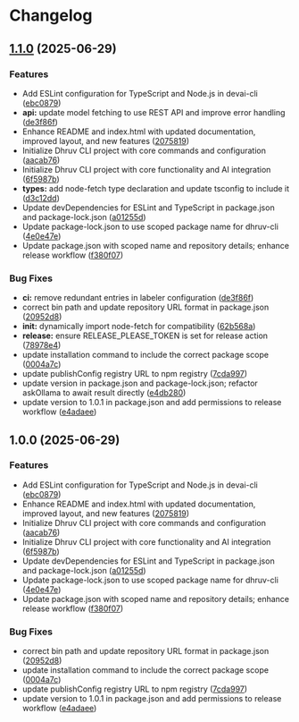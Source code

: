 # Changelog

## [1.1.0](https://github.com/rahul05ranjan/dhruv-cli/compare/v1.0.0...v1.1.0) (2025-06-29)


### Features

* Add ESLint configuration for TypeScript and Node.js in devai-cli ([ebc0879](https://github.com/rahul05ranjan/dhruv-cli/commit/ebc0879d3359462773d39e5effa7d21618367bab))
* **api:** update model fetching to use REST API and improve error handling ([de3f86f](https://github.com/rahul05ranjan/dhruv-cli/commit/de3f86f3bf01e44cc0aa6579bf27cf39d56ebc75))
* Enhance README and index.html with updated documentation, improved layout, and new features ([2075819](https://github.com/rahul05ranjan/dhruv-cli/commit/2075819ac732a72620d5eb560b3e88a5583cd37c))
* Initialize Dhruv CLI project with core commands and configuration ([aacab76](https://github.com/rahul05ranjan/dhruv-cli/commit/aacab76cdc0369f0c3c0f8b40573cc7bd89e5206))
* Initialize Dhruv CLI project with core functionality and AI integration ([6f5987b](https://github.com/rahul05ranjan/dhruv-cli/commit/6f5987b296799c51b2c99488148dae2663f7fa0d))
* **types:** add node-fetch type declaration and update tsconfig to include it ([d3c12dd](https://github.com/rahul05ranjan/dhruv-cli/commit/d3c12dd6ddbcde3ca6dd7fad04601c00205d0a46))
* Update devDependencies for ESLint and TypeScript in package.json and package-lock.json ([a01255d](https://github.com/rahul05ranjan/dhruv-cli/commit/a01255d1540ba0f16e4548a57cae78ea26a9d4fb))
* Update package-lock.json to use scoped package name for dhruv-cli ([4e0e47e](https://github.com/rahul05ranjan/dhruv-cli/commit/4e0e47e166af30fdf62c43935325900489f7ac63))
* Update package.json with scoped name and repository details; enhance release workflow ([f380f07](https://github.com/rahul05ranjan/dhruv-cli/commit/f380f079393926baff0d4421edf1494f68501320))


### Bug Fixes

* **ci:** remove redundant entries in labeler configuration ([de3f86f](https://github.com/rahul05ranjan/dhruv-cli/commit/de3f86f3bf01e44cc0aa6579bf27cf39d56ebc75))
* correct bin path and update repository URL format in package.json ([20952d8](https://github.com/rahul05ranjan/dhruv-cli/commit/20952d83edce54cb5d5e499938a5f9e257bbcbdc))
* **init:** dynamically import node-fetch for compatibility ([62b568a](https://github.com/rahul05ranjan/dhruv-cli/commit/62b568abeeb6d3e24eb1694e5bda1b588442c632))
* **release:** ensure RELEASE_PLEASE_TOKEN is set for release action ([78978e4](https://github.com/rahul05ranjan/dhruv-cli/commit/78978e4a7d55dc4c69d90642f54a28632da4b5ba))
* update installation command to include the correct package scope ([0004a7c](https://github.com/rahul05ranjan/dhruv-cli/commit/0004a7cfa51fb7cc8d36305eeabde89fd73b39fb))
* update publishConfig registry URL to npm registry ([7cda997](https://github.com/rahul05ranjan/dhruv-cli/commit/7cda9975cc95cac82a6ef7a39d285613ba6a0abf))
* update version in package.json and package-lock.json; refactor askOllama to await result directly ([e4db280](https://github.com/rahul05ranjan/dhruv-cli/commit/e4db280428878ce9b9c45e8df509f54b1833d37a))
* update version to 1.0.1 in package.json and add permissions to release workflow ([e4adaee](https://github.com/rahul05ranjan/dhruv-cli/commit/e4adaee8d2bbd3918bde91afc104dd78ce7dea82))

## 1.0.0 (2025-06-29)


### Features

* Add ESLint configuration for TypeScript and Node.js in devai-cli ([ebc0879](https://github.com/rahul05ranjan/dhruv-cli/commit/ebc0879d3359462773d39e5effa7d21618367bab))
* Enhance README and index.html with updated documentation, improved layout, and new features ([2075819](https://github.com/rahul05ranjan/dhruv-cli/commit/2075819ac732a72620d5eb560b3e88a5583cd37c))
* Initialize Dhruv CLI project with core commands and configuration ([aacab76](https://github.com/rahul05ranjan/dhruv-cli/commit/aacab76cdc0369f0c3c0f8b40573cc7bd89e5206))
* Initialize Dhruv CLI project with core functionality and AI integration ([6f5987b](https://github.com/rahul05ranjan/dhruv-cli/commit/6f5987b296799c51b2c99488148dae2663f7fa0d))
* Update devDependencies for ESLint and TypeScript in package.json and package-lock.json ([a01255d](https://github.com/rahul05ranjan/dhruv-cli/commit/a01255d1540ba0f16e4548a57cae78ea26a9d4fb))
* Update package-lock.json to use scoped package name for dhruv-cli ([4e0e47e](https://github.com/rahul05ranjan/dhruv-cli/commit/4e0e47e166af30fdf62c43935325900489f7ac63))
* Update package.json with scoped name and repository details; enhance release workflow ([f380f07](https://github.com/rahul05ranjan/dhruv-cli/commit/f380f079393926baff0d4421edf1494f68501320))


### Bug Fixes

* correct bin path and update repository URL format in package.json ([20952d8](https://github.com/rahul05ranjan/dhruv-cli/commit/20952d83edce54cb5d5e499938a5f9e257bbcbdc))
* update installation command to include the correct package scope ([0004a7c](https://github.com/rahul05ranjan/dhruv-cli/commit/0004a7cfa51fb7cc8d36305eeabde89fd73b39fb))
* update publishConfig registry URL to npm registry ([7cda997](https://github.com/rahul05ranjan/dhruv-cli/commit/7cda9975cc95cac82a6ef7a39d285613ba6a0abf))
* update version to 1.0.1 in package.json and add permissions to release workflow ([e4adaee](https://github.com/rahul05ranjan/dhruv-cli/commit/e4adaee8d2bbd3918bde91afc104dd78ce7dea82))
